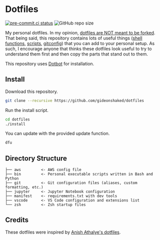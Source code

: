 # Dotfiles 

[![pre-commit.ci status](https://results.pre-commit.ci/badge/github/gideonshaked/dotfiles/master.svg)](https://results.pre-commit.ci/latest/github/gideonshaked/dotfiles/master)
![GitHub repo size](https://img.shields.io/github/repo-size/gideonshaked/dotfiles?color=orange)

My personal dotfiles. In my opinion, [dotfiles are NOT meant to be forked](https://www.anishathalye.com/2014/08/03/managing-your-dotfiles/#dotfiles-are-not-meant-to-be-forked). That being said, this repository contains lots of useful things ([shell functions](https://github.com/gideonshaked/dotfiles/blob/master/zsh/zsh/functions.zsh), [scripts](https://github.com/gideonshaked/dotfiles/blob/master/bin/covid-stats), [gitconfig](https://github.com/gideonshaked/dotfiles/blob/master/git/gitconfig)) that you can add to your personal setup. As such, I encourage anyone that thinks these dotfiles look useful to try to understand them first and then copy the parts that stand out to them.

This repository uses [Dotbot](https://github.com/anishathalye/dotbot) for installation.

## Install

Download this repository.

```bash
git clone --recursive https://github.com/gideonshaked/dotfiles
```

Run the install script.

```bash
cd dotfiles
./install
```

You can update with the provided update function.

```bash
dfu
```

## Directory Structure

```
├── aws         <- AWS config file
├── bin         <- Personal executable scripts written in Bash and Python
├── git         <- Git configuration files (aliases, custom formatting, etc.)
├── jupyter     <- Jupyter Notebook configuration
├── manifest    <- requirements.txt with dev tools
├── vscode      <- VS Code configuration and extensions list
└── zsh         <- Zsh startup files
```

## Credits

These dotfiles were inspired by [Anish Athalye's dotfiles](https://github.com/anishathalye/dotfiles).
